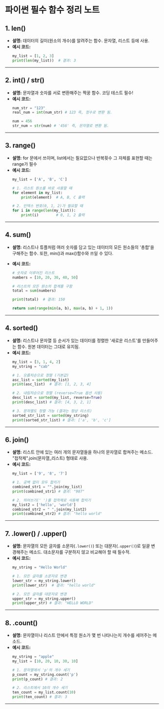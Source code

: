 # 파이썬 필수 함수 정리 노트

## 1. len()
- **설명:** 데이터의 길이(원소의 개수)를 알려주는 함수. 문자열, 리스트 등에 사용.
- **예시 코드:**
  ```python
  my_list = [1, 2, 3]
  print(len(my_list))  # 결과: 3
  ```

---

## 2. int() / str()
- **설명:** 문자열과 숫자를 서로 변환해주는 짝꿍 함수. 코딩 테스트 필수!
- **예시 코드:**
  ```python
  num_str = "123"
  real_num = int(num_str) # 123 즉, 정수로 변환 됨.

  num = 456
  str_num = str(num) # '456' 즉, 문자열로 변환 됨.
  ```

---

## 3. range()
- **설명:** for 문에서 쓰이며, list에서는 필요없으나 반복횟수 그 자체를 표현할 때는 range가 필수
- **예시 코드:**
  ```python
  my_list = ['A', 'B', 'C']

  # 1. 리스트 원소를 바로 사용할 때
  for element in my_list:
      print(element)  # A, B, C 출력

  # 2. 인덱스 번호(0, 1, 2)가 필요할 때
  for i in range(len(my_list)):
      print(i)        # 0, 1, 2 출력
  ```

---

## 4. sum()
- **설명:** 리스트나 튜플처럼 여러 숫자를 담고 있는 데이터의 모든 원소들의 '총합'을 구해주는 함수.
            또한, min()과 max()함수와 쓰일 수 있다.
- **예시 코드:**
  ```python
  # 숫자로 이루어진 리스트
  numbers = [10, 20, 30, 40, 50]

  # 리스트의 모든 원소의 합계를 구함
  total = sum(numbers)

  print(total)  # 결과: 150
  ```
  
  ```python
  return sum(range(min(a, b), max(a, b) + 1, 1))
  ```

---

## 4. sorted()
- **설명:** 리스트나 문자열 등 순서가 있는 데이터를 정렬한 '새로운 리스트'를 만들어주는 함수. 원본 데이터는 그대로 유지됨.
- **예시 코드:**
  ```python
  my_list = [3, 1, 4, 2]
  my_string = "cab"

  # 1. 오름차순으로 정렬 (기본값)
  asc_list = sorted(my_list)
  print(asc_list)  # 결과: [1, 2, 3, 4]

  # 2. 내림차순으로 정렬 (reverse=True 옵션 사용)
  desc_list = sorted(my_list, reverse=True)
  print(desc_list) # 결과: [4, 3, 2, 1]

  # 3. 문자열도 정렬 가능 (결과는 항상 리스트)
  sorted_str_list = sorted(my_string)
  print(sorted_str_list) # 결과: ['a', 'b', 'c']
  ```

---

## 6. join()
- **설명:** 리스트 안에 있는 여러 개의 문자열들을 하나의 문자열로 합쳐주는 메소드. "접착제".join(문자열_리스트) 형태로 사용.
- **예시 코드:**
  ```python
  my_list = ['9', '8', '7']

  # 1. 공백 없이 모두 합치기
  combined_str1 = "".join(my_list)
  print(combined_str1) # 결과: "987"

  # 2. 띄어쓰기(' ')를 접착제로 사용해 합치기
  my_list2 = ['hello', 'world']
  combined_str2 = " ".join(my_list2)
  print(combined_str2) # 결과: "hello world"
  ```

---

## 7. .lower() / .upper()
- **설명:** 문자열의 모든 글자를 소문자(`.lower()`) 또는 대문자(`.upper()`)로 일괄 변경해주는 메소드. 대소문자를 구분하지 않고 비교해야 할 때 필수적.
- **예시 코드:**
  ```python
  my_string = "Hello World"

  # 1. 모든 글자를 소문자로 변경
  lower_str = my_string.lower()
  print(lower_str)  # 결과: "hello world"

  # 2. 모든 글자를 대문자로 변경
  upper_str = my_string.upper()
  print(upper_str) # 결과: "HELLO WORLD"
  ```

---

## 8. .count()
- **설명:** 문자열이나 리스트 안에서 특정 원소가 몇 번 나타나는지 개수를 세어주는 메소드.
- **예시 코드:**
  ```python
  my_string = "apple"
  my_list = [10, 20, 10, 30, 10]

  # 1. 문자열에서 'p'의 개수 세기
  p_count = my_string.count('p')
  print(p_count) # 결과: 2

  # 2. 리스트에서 10의 개수 세기
  ten_count = my_list.count(10)
  print(ten_count) # 결과: 3
  ```

---

